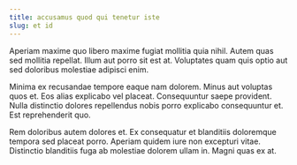 ```yaml
---
title: accusamus quod qui tenetur iste
slug: et id
---
```


Aperiam maxime quo libero maxime fugiat mollitia quia nihil. Autem quas sed mollitia repellat. Illum aut porro sit est at. Voluptates quam quis optio aut sed doloribus molestiae adipisci enim.

Minima ex recusandae tempore eaque nam dolorem. Minus aut voluptas quos et. Eos alias explicabo vel placeat. Consequuntur saepe provident. Nulla distinctio dolores repellendus nobis porro explicabo consequuntur et. Est reprehenderit quo.

Rem doloribus autem dolores et. Ex consequatur et blanditiis doloremque tempora sed placeat porro. Aperiam quidem iure non excepturi vitae. Distinctio blanditiis fuga ab molestiae dolorem ullam in. Magni quas ex at.
